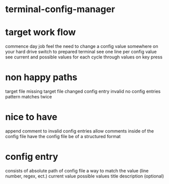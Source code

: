 # terminal-config-manager

# target work flow
commence day job
feel the need to change a config value somewhere on your hard drive
switch to prepared terminal
see one line per config value
see current and possible values for each
cycle through values on key press

# non happy paths
target file missing
target file changed
config entry invalid
no config entries
pattern matches twice

# nice to have
append comment to invalid config entries
allow comments inside of the config file
have the config file be of a structured format

# config entry
consists of
    absolute path of config file
    a way to match the value (line number, regex, ect.)
    current value
    possible values
    title
    description (optional)

